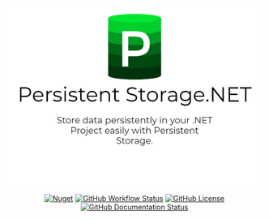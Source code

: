 ![Banner](./PersistentStorageNET_Banner.png)

<p align="center">
  <a href="https://www.nuget.org/packages/Garamia.PersistentStorage"><img src="https://img.shields.io/nuget/v/Garamia.PersistentStorage?style=for-the-badge" alt="Nuget"></img></a>
  <a href="https://github.com/jtsshieh/PersistentStorage/actions?query=workflow%3A%22Build+Project%22"><img alt="GitHub Workflow Status" src="https://img.shields.io/github/workflow/status/jtsshieh/PersistentStorage/Build Project?style=for-the-badge"></a>
  <a href="https://github.com/jtsshieh/PersistentStorage/blob/master/LICENSE"><img src="https://img.shields.io/github/license/jtsshieh/PersistentStorage?style=for-the-badge" alt="GitHub License"></img></a>
  <a href="https://jtsshieh.github.io/PersistentStorage"><img alt="GitHub Documentation Status" src="https://img.shields.io/github/workflow/status/jtsshieh/PersistentStorage/Deploy%20Documentation?label=Docs&style=for-the-badge"></a>
</p>
